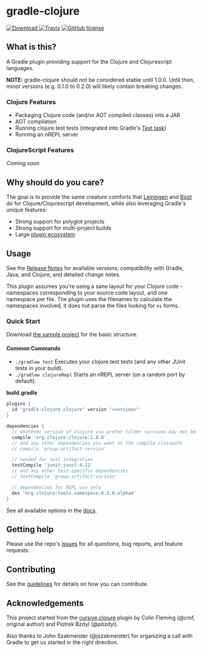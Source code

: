 # gradle-clojure

[![Download](https://api.bintray.com/packages/gradle-clojure/maven/gradle-clojure/images/download.svg) ](https://bintray.com/gradle-clojure/maven/gradle-clojure/_latestVersion)
[![Travis](https://img.shields.io/travis/gradle-clojure/gradle-clojure.svg?style=flat-square)](https://travis-ci.org/gradle-clojure/gradle-clojure)
[![GitHub license](https://img.shields.io/github/license/gradle-clojure/gradle-clojure.svg?style=flat-square)](https://github.com/gradle-clojure/gradle-clojure/blob/master/LICENSE)

## What is this?

A Gradle plugin providing support for the Clojure and Clojurescript languages.

**NOTE:** gradle-clojure should not be considered stable until 1.0.0. Until then, minor versions (e.g. 0.1.0 to 0.2.0) will likely contain breaking changes.

### Clojure Features

- Packaging Clojure code (and/or AOT compiled classes) into a JAR
- AOT compilation
- Running clojure.test tests (integrated into Gradle's [Test task](https://docs.gradle.org/current/dsl/org.gradle.api.tasks.testing.Test.html))
- Running an nREPL server

### ClojureScript Features

_Coming soon_

## Why should do you care?

The goal is to provide the same creature comforts that [Leiningen](http://leiningen.org/) and [Boot](http://boot-clj.com/) do for Clojure/Clojurescript development, while also leveraging Gradle's unique features:

- Strong support for polyglot projects
- Strong support for multi-project builds
- Large [plugin ecosystem](https://plugins.gradle.org)

## Usage

See the [Release Notes](https://github.com/gradle-clojure/gradle-clojure/releases) for available versions, compatibility with Gradle, Java, and Clojure, and detailed change notes.

This plugin assumes you're using a sane layout for your Clojure code - namespaces corresponding
to your source code layout, and one namespace per file. The plugin uses the filenames to
calculate the namespaces involved, it does not parse the files looking for `ns` forms.

### Quick Start

Download [the sample project](https://github.com/gradle-clojure/gradle-clojure-samples) for the basic structure.

#### Common Commands

- `./gradlew test` Executes your clojure.test tests (and any other JUnit tests in your build).
- `./gradlew clojureRepl` Starts an nREPL server (on a random port by default).

**build.gradle**

```groovy
plugins {
  id "gradle-clojure.clojure" version "<version>"
}

dependencies {
  // whatever version of clojure you prefer (older versions may not be compatible)
  compile 'org.clojure:clojure:1.8.0'
  // and any other dependencies you want on the compile classpath
  // compile 'group:artifact:version'

  // needed for test integration
  testCompile 'junit:junit:4.12'
  // and any other test-specific dependencies
  // testCompile 'group:artifact:version'

  // dependencies for REPL use only
  dev 'org.clojure:tools.namespace:0.3.0-alpha4'
}
```

See all available options in the [docs](docs/README.md).

## Getting help

Please use the repo's [issues](https://github.com/gradle-clojure/gradle-clojure/issues) for all questions, bug reports, and feature requests.

## Contributing

See the [guidelines](.github/CONTRIBUTING.md) for details on how you can contribute.

## Acknowledgements

This project started from the [cursive.clojure](https://github.com/cursive-ide/gradle-clojure) plugin by Colin Fleming (@cmf, original author) and Piotrek Bzdyl (@pbzdyl).

Also thanks to John Szakmeister (@jszakmeister) for organizing a call with Gradle to get us started in the right direction.
